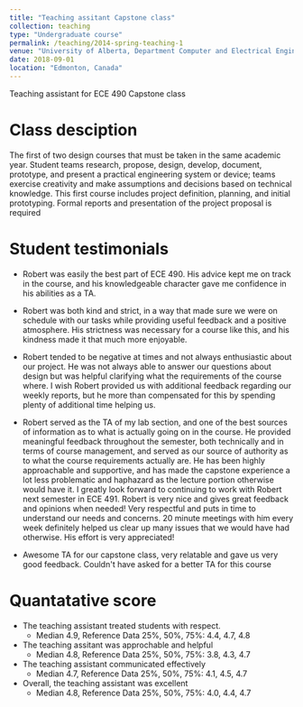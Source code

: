 ```yaml
---
title: "Teaching assitant Capstone class"
collection: teaching
type: "Undergraduate course"
permalink: /teaching/2014-spring-teaching-1
venue: "University of Alberta, Department Computer and Electrical Engineering"
date: 2018-09-01
location: "Edmonton, Canada"
---
```


Teaching assistant for ECE 490 Capstone class

Class desciption
======
The first of two design courses that must be taken in the same academic year. Student teams research, propose, design, develop, document, prototype, and present a practical engineering system or device; teams exercise creativity and make assumptions and decisions based on technical knowledge. This first course includes project definition, planning, and initial prototyping. Formal reports and presentation of the project proposal is required


Student testimonials
======
* Robert was easily the best part of ECE 490. His advice kept me on track in the course, and his knowledgeable character gave me confidence in his abilities as a TA.
* Robert was both kind and strict, in a way that made sure we were on schedule with our tasks while providing useful feedback and a positive atmosphere. His strictness was
necessary for a course like this, and his kindness made it that much more enjoyable.

* Robert tended to be negative at times and not always enthusiastic about our project. He was not always able to answer our questions about design but was helpful clarifying
what the requirements of the course where. I wish Robert provided us with additional feedback regarding our weekly reports, but he more than compensated for this by
spending plenty of additional time helping us.
* Robert served as the TA of my lab section, and one of the best sources of information as to what is actually going on in the course.
He provided meaningful feedback throughout the semester, both technically and in terms of course management, and served as our source of authority as to what the course
requirements actually are. He has been highly approachable and supportive, and has made the capstone experience a lot less problematic and haphazard as the lecture
portion otherwise would have it.
I greatly look forward to continuing to work with Robert next semester in ECE 491. Robert is very nice and gives great feedback and opinions when needed! Very respectful and puts in time to understand our needs and concerns. 20 minute meetings with
him every week definitely helped us clear up many issues that we would have had otherwise. His effort is very appreciated!
* Awesome TA for our capstone class, very relatable and gave us very good feedback. Couldn't have asked for a better TA for this course

Quantatative score
======
* The teaching assistant treated students with respect.
    * Median 4.9, Reference Data 25%, 50%, 75%: 4.4, 4.7, 4.8
* The teaching assitant was approchable and helpful
    * Median 4.8, Reference Data 25%, 50%, 75%: 3.8, 4.3, 4.7  
* The teaching assistant communicated effectively     
    * Median 4.7, Reference Data 25%, 50%, 75%: 4.1, 4.5, 4.7  
* Overall, the teaching assistant was excellent
    * Median 4.8, Reference Data 25%, 50%, 75%: 4.0, 4.4, 4.7      
